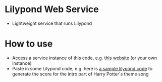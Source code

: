 # Lilypond Web Service
- Lightweight service that runs Lilypond

# How to use
- Access a service instance of this code, e.g. [this website](https://www.music_scores.chilledgeek.com) 
(or your own instance)
- Paste in some Lilypond code, e.g. here is 
[a sample lilypond code](https://github.com/chilledgeek/repo/lilypond-svc/test/common/harry_potter_intro.ly) 
to generate the score for the intro part of Harry Potter's theme song



